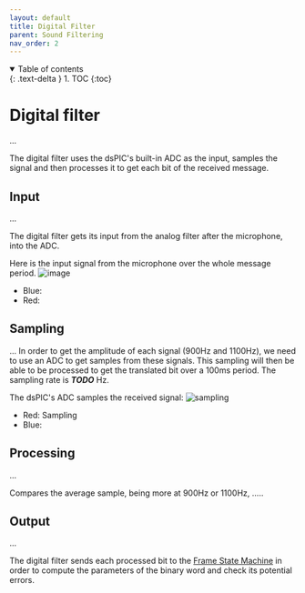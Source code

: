 ```yaml
---
layout: default
title: Digital Filter
parent: Sound Filtering
nav_order: 2
---
```


<details open markdown="block">
  <summary>
    Table of contents
  </summary>
  {: .text-delta }
1. TOC
{:toc}
</details>

# Digital filter
...

The digital filter uses the dsPIC's built-in ADC as the input, samples the signal and then processes it to get each bit of the received message.

## Input
...  

The digital filter gets its input from the analog filter after the microphone, into the ADC.

Here is the input signal from the microphone over the whole message period.
![image](https://user-images.githubusercontent.com/23436953/233019096-c1f4d04f-3b2f-4e69-ac11-e4eb34973196.png)
- Blue: 
- Red: 

## Sampling
...
In order to get the amplitude of each signal (900Hz and 1100Hz), we need to use an ADC to get samples from these signals. This sampling will then be able to be processed to get the translated bit over a 100ms period. The sampling rate is _**TODO**_ Hz.

The dsPIC's ADC samples the received signal:
![sampling](https://user-images.githubusercontent.com/23436953/233017968-64243f65-caa4-478c-afec-c728ba670f11.png)
- Red: Sampling
- Blue: 

## Processing
...

Compares the average sample, being more at 900Hz or 1100Hz, .....

## Output
...

The digital filter sends each processed bit to the [Frame State Machine](/frameFSM) in order to compute the parameters of the binary word and check its potential errors.
